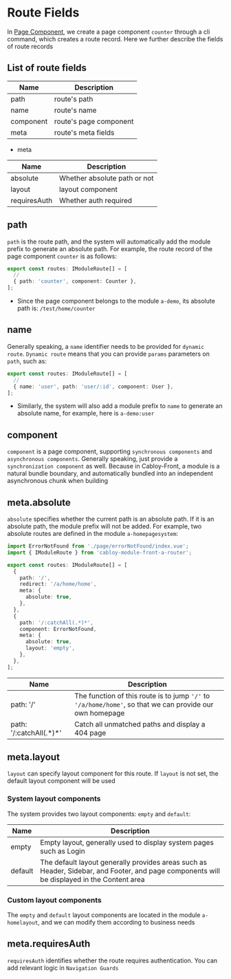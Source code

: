 # Route Fields

In [Page Component](../../essentials/component/page.md), we create a page component `counter` through a cli command, which creates a route record. Here we further describe the fields of route records

## List of route fields

| Name      | Description            |
| --------- | ---------------------- |
| path      | route's path           |
| name      | route's name           |
| component | route's page component |
| meta      | route's meta fields    |

- meta

| Name         | Description                  |
| ------------ | ---------------------------- |
| absolute     | Whether absolute path or not |
| layout       | layout component             |
| requiresAuth | Whether auth required        |

## path

`path` is the route path, and the system will automatically add the module prefix to generate an absolute path. For example, the route record of the page component `counter` is as follows:

```typescript
export const routes: IModuleRoute[] = [
  //
  { path: 'counter', component: Counter },
];
```

- Since the page component belongs to the module `a-demo`, its absolute path is: `/test/home/counter`

## name

Generally speaking, a `name` identifier needs to be provided for `dynamic route`. `Dynamic route` means that you can provide `params` parameters on `path`, such as:

```typescript
export const routes: IModuleRoute[] = [
  //
  { name: 'user', path: 'user/:id', component: User },
];
```

- Similarly, the system will also add a module prefix to `name` to generate an absolute name, for example, here is `a-demo:user`

## component

`component` is a page component, supporting `synchronous components` and `asynchronous components`. Generally speaking, just provide a `synchronization component` as well. Because in Cabloy-Front, a module is a natural bundle boundary, and automatically bundled into an independent asynchronous chunk when building

## meta.absolute

`absolute` specifies whether the current path is an absolute path. If it is an absolute path, the module prefix will not be added. For example, two absolute routes are defined in the module `a-homepagesystem`:

```typescript
import ErrorNotFound from './page/errorNotFound/index.vue';
import { IModuleRoute } from 'cabloy-module-front-a-router';

export const routes: IModuleRoute[] = [
  {
    path: '/',
    redirect: '/a/home/home',
    meta: {
      absolute: true,
    },
  },
  {
    path: '/:catchAll(.*)*',
    component: ErrorNotFound,
    meta: {
      absolute: true,
      layout: 'empty',
    },
  },
];
```

| Name                      | Description                                                                                              |
| ------------------------- | -------------------------------------------------------------------------------------------------------- |
| path: '/'                 | The function of this route is to jump `'/'` to `'/a/home/home'`, so that we can provide our own homepage |
| path: '/:catchAll(.\*)\*' | Catch all unmatched paths and display a 404 page                                                         |

## meta.layout

`layout` can specify layout component for this route. If `layout` is not set, the default layout component will be used

### System layout components

The system provides two layout components: `empty` and `default`:

| Name    | Description                                                                                                                                |
| ------- | ------------------------------------------------------------------------------------------------------------------------------------------ |
| empty   | Empty layout, generally used to display system pages such as Login                                                                         |
| default | The default layout generally provides areas such as Header, Sidebar, and Footer, and page components will be displayed in the Content area |

### Custom layout components

The `empty` and `default` layout components are located in the module `a-homelayout`, and we can modify them according to business needs

## meta.requiresAuth

`requiresAuth` identifies whether the route requires authentication. You can add relevant logic in `Navigation Guards`
